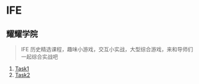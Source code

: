 # IFE

## 耀耀学院

> IFE 历史精选课程，趣味小游戏，交互小实战，大型综合游戏，来和导师们一起综合实战吧

1. [Task1](./yaoyao/task1)
2. [Task2](./yaoyao/task2)
